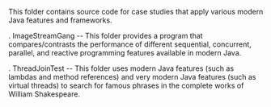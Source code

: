This folder contains source code for case studies that apply various
modern Java features and frameworks.

. ImageStreamGang -- This folder provides a program that
  compares/contrasts the performance of different sequential,
  concurrent, parallel, and reactive programming features available in
  modern Java.

. ThreadJoinTest -- This folder uses modern Java features (such as
  lambdas and method references) and very modern Java features (such
  as virtual threads) to search for famous phrases in the complete
  works of William Shakespeare.
